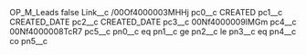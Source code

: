<?xml version="1.0" encoding="UTF-8"?>
<CustomMetadata xmlns="http://soap.sforce.com/2006/04/metadata" xmlns:xsi="http://www.w3.org/2001/XMLSchema-instance" xmlns:xsd="http://www.w3.org/2001/XMLSchema">
    <label>OP_M_Leads</label>
    <protected>false</protected>
    <values>
        <field>Link__c</field>
        <value xsi:type="xsd:string">/00Of4000003MHHj</value>
    </values>
    <values>
        <field>pc0__c</field>
        <value xsi:type="xsd:string">CREATED</value>
    </values>
    <values>
        <field>pc1__c</field>
        <value xsi:type="xsd:string">CREATED_DATE</value>
    </values>
    <values>
        <field>pc2__c</field>
        <value xsi:type="xsd:string">CREATED_DATE</value>
    </values>
    <values>
        <field>pc3__c</field>
        <value xsi:type="xsd:string">00Nf4000009IMGm</value>
    </values>
    <values>
        <field>pc4__c</field>
        <value xsi:type="xsd:string">00Nf4000008TcR7</value>
    </values>
    <values>
        <field>pc5__c</field>
        <value xsi:nil="true"/>
    </values>
    <values>
        <field>pn0__c</field>
        <value xsi:type="xsd:string">eq</value>
    </values>
    <values>
        <field>pn1__c</field>
        <value xsi:type="xsd:string">ge</value>
    </values>
    <values>
        <field>pn2__c</field>
        <value xsi:type="xsd:string">le</value>
    </values>
    <values>
        <field>pn3__c</field>
        <value xsi:type="xsd:string">eq</value>
    </values>
    <values>
        <field>pn4__c</field>
        <value xsi:type="xsd:string">co</value>
    </values>
    <values>
        <field>pn5__c</field>
        <value xsi:nil="true"/>
    </values>
</CustomMetadata>
